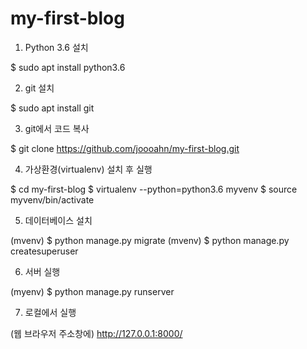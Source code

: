 # my-first-blog


1. Python 3.6 설치

$ sudo apt install python3.6



2. git 설치

$ sudo apt install git



3. git에서 코드 복사

$ git clone https://github.com/joooahn/my-first-blog.git



4. 가상환경(virtualenv) 설치 후 실행

$ cd my-first-blog
$ virtualenv --python=python3.6 myvenv
$ source myvenv/bin/activate



5. 데이터베이스 설치

(mvenv) $ python manage.py migrate
(mvenv) $ python manage.py createsuperuser



6. 서버 실행

(myenv) $ python manage.py runserver



7. 로컬에서 실행

(웹 브라우저 주소창에) http://127.0.0.1:8000/
